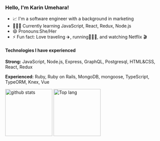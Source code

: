 ### Hello, I'm Karin Umehara!

- 📈 I'm a software engineer with a background in marketing 
- 👩🏻‍💻 Currently learning JavaScript, React, Redux, Node.js
- 😄 Pronouns:She/Her
- ⚡ Fun fact: Love traveling ✈️, running🏃🏻‍♀️, and watching Netflix 🎬

#### Technologies I have experienced
**Strong:**
JavaScript, Node.js, Express, GraphQL, Postgresql, HTML&CSS, React, Redux

**Experienced:**
Ruby, Ruby on Rails, MongoDB, mongoose, TypeScript, TypeORM, Knex, Vue

<p align="left"> 
  <img alt="github stats" height="150px" src="https://github-readme-stats.vercel.app/api?username=karin0216&show_icons=true&theme=material-palenight" />
  <img alt="Top lang" height="150px" src="https://github-readme-stats.vercel.app/api/top-langs/?username=karin0216&layout=compact&theme=material-palenight" />
</p>

<!--
**karin0216/karin0216** is a ✨ _special_ ✨ repository because its `README.md` (this file) appears on your GitHub profile.

Here are some ideas to get you started:

- 🔭 I’m currently working on ...
- 🌱 I’m currently learning ...
- 👯 I’m looking to collaborate on ...
- 🤔 I’m looking for help with ...
- 💬 Ask me about ...
- 📫 How to reach me: ...
- 😄 Pronouns: ...
- ⚡ Fun fact: ...
-->
